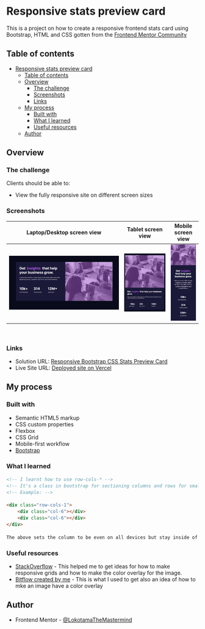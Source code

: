 # Responsive stats preview card

This is a project on how to create a responsive frontend stats card using Bootstrap, HTML and CSS gotten from the [Frontend Mentor Community](https://frontendmentor.io)

## Table of contents

- [Responsive stats preview card](#responsive-stats-preview-card)
  - [Table of contents](#table-of-contents)
  - [Overview](#overview)
    - [The challenge](#the-challenge)
    - [Screenshots](#screenshots)
    - [Links](#links)
  - [My process](#my-process)
    - [Built with](#built-with)
    - [What I learned](#what-i-learned)
    - [Useful resources](#useful-resources)
  - [Author](#author)

## Overview

### The challenge

Clients should be able to:

- View the fully responsive site on different screen sizes

### Screenshots

| Laptop/Desktop screen view  | Tablet screen view | Mobile screen view |
|---|---|---|
| ![Large screen view](./preview/solution-laptops.jpg) | ![Tablet screen view](./preview/solution-tablet.jpg) | ![Mobile screen view](./preview/solution-mobile.jpg)  |   |   |

<br>

### Links

- Solution URL: [Responsive Bootstrap CSS Stats Preview Card](https://www.frontendmentor.io/solutions/responsive-bootstrap-css-stats-preview-card-pw1W29vpP)
- Live Site URL: [Deployed site on Vercel](https://lokotamathemastermind-stats-preview-card-bootstrap.vercel.app/)

## My process

### Built with

- Semantic HTML5 markup
- CSS custom properties
- Flexbox
- CSS Grid
- Mobile-first workflow
- [Bootstrap](https://getbootstrap.com)

### What I learned

```html
<!-- I learnt how to use row-cols-* -->
<!-- It's a class in bootstrap for sectioning columns and rows for smaller screns and devices -->
<!-- Example: -->

<div class="row-cols-1">
    <div class="col-6"></div>
    <div class="col-6"></div>
</div>

The above sets the column to be even on all devices but stay inside of 1 general row class and not overflow from it!
```

### Useful resources

- [StackOverflow](https://www.stackoverflow.com) - This helped me to get ideas for how to make responsive grids and how to make the color overlay for the image.
- [Bitflow created by me](https://bitflow.vercel.app) - This is what I used to get also an idea of how to mke an image have a color overlay

## Author

- Frontend Mentor - [@LokotamaTheMastermind](https://www.frontendmentor.io/profile/LokotamaTheMastermind)
